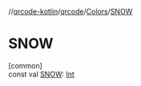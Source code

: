//[qrcode-kotlin](../../../index.md)/[qrcode](../index.md)/[Colors](index.md)/[SNOW](-s-n-o-w.md)

# SNOW

[common]\
const val [SNOW](-s-n-o-w.md): [Int](https://kotlinlang.org/api/latest/jvm/stdlib/kotlin/-int/index.html)
